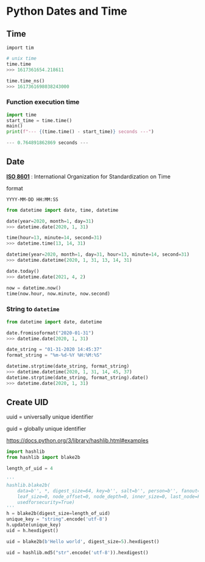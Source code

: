 # Python Dates and Time



## Time

```
import tim
```



```python
# unix time
time.time
>>> 1617361654.218611

time.time_ns()
>>> 1617361698038243000
```



### Function execution time

```python
import time
start_time = time.time()
main()
print(f"--- {(time.time() - start_time)} seconds ---")

--- 0.764891862869 seconds ---
```



## Date

[**ISO 8601**](https://en.wikipedia.org/wiki/ISO_8601) : International Organization for Standardization on Time



format

```
YYYY-MM-DD HH:MM:SS
```



```python
from datetime import date, time, datetime

date(year=2020, month=1, day=31)
>>> datetime.date(2020, 1, 31)

time(hour=13, minute=14, second=31)
>>> datetime.time(13, 14, 31)

datetime(year=2020, month=1, day=31, hour=13, minute=14, second=31)
>>> datetime.datetime(2020, 1, 31, 13, 14, 31)
```



```python
date.today()
>>> datetime.date(2021, 4, 2)

now = datetime.now()
time(now.hour, now.minute, now.second)
```



### String to ```datetime```

```python
from datetime import date, datetime

date.fromisoformat("2020-01-31")
>>> datetime.date(2020, 1, 31)

date_string = "01-31-2020 14:45:37"
format_string = "%m-%d-%Y %H:%M:%S"

datetime.strptime(date_string, format_string)
>>> datetime.datetime(2020, 1, 31, 14, 45, 37)
datetime.strptime(date_string, format_string).date()
>>> datetime.date(2020, 1, 31)
```







## Create UID

uuid = universally unique identifier

guid = globally unique identifier



https://docs.python.org/3/library/hashlib.html#examples

```python
import hashlib
from hashlib import blake2b

length_of_uid = 4

'''
hashlib.blake2b(
	data=b'', *, digest_size=64, key=b'', salt=b'', person=b'', fanout=1, depth=1,
	leaf_size=0, node_offset=0, node_depth=0, inner_size=0, last_node=False,
	usedforsecurity=True)
'''
h = blake2b(digest_size=length_of_uid)
unique_key = "string".encode('utf-8')
h.update(unique_key)
uid = h.hexdigest()

uid = blake2b(b'Hello world', digest_size=5).hexdigest()

uid = hashlib.md5("str".encode('utf-8')).hexdigest()
```



